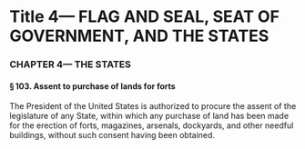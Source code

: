 
# Title 4— FLAG AND SEAL, SEAT OF GOVERNMENT, AND THE STATES
### CHAPTER 4— THE STATES
#### § 103. Assent to purchase of lands for forts

The President of the United States is authorized to procure the assent of the legislature of any State, within which any purchase of land has been made for the erection of forts, magazines, arsenals, dockyards, and other needful buildings, without such consent having been obtained.
